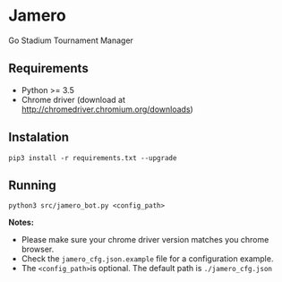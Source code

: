# Jamero
Go Stadium Tournament Manager

## Requirements
- Python >= 3.5
- Chrome driver (download at http://chromedriver.chromium.org/downloads)

## Instalation
`pip3 install -r requirements.txt --upgrade`

## Running
`python3 src/jamero_bot.py <config_path>`

**Notes:**
- Please make sure your chrome driver version matches you chrome browser.
- Check the `jamero_cfg.json.example` file for a configuration example.
- The `<config_path>`is optional. The default path is `./jamero_cfg.json`
